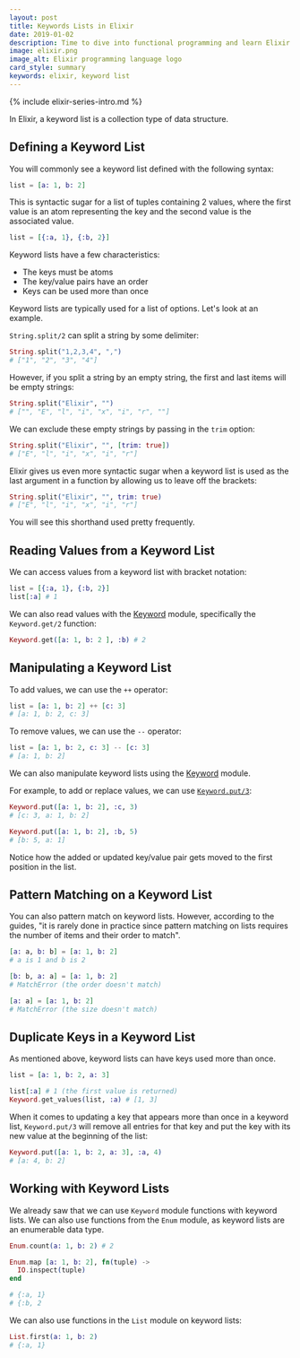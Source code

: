 ```yaml
---
layout: post
title: Keywords Lists in Elixir
date: 2019-01-02
description: Time to dive into functional programming and learn Elixir. This post covers keyword lists.
image: elixir.png
image_alt: Elixir programming language logo
card_style: summary
keywords: elixir, keyword list
---
```


{% include elixir-series-intro.md %}

In Elixir, a keyword list is a collection type of data structure.

## Defining a Keyword List

You will commonly see a keyword list defined with the following syntax:

```elixir
list = [a: 1, b: 2]
```

This is syntactic sugar for a list of tuples containing 2 values, where the first value is an atom representing the key and the second value is the associated value.

```elixir
list = [{:a, 1}, {:b, 2}]
```

Keyword lists have a few characteristics:

* The keys must be atoms
* The key/value pairs have an order
* Keys can be used more than once

Keyword lists are typically used for a list of options. Let's look at an example.

`String.split/2` can split a string by some delimiter:

```elixir
String.split("1,2,3,4", ",")
# ["1", "2", "3", "4"]
```

However, if you split a string by an empty string, the first and last items will be empty strings:

```elixir
String.split("Elixir", "")
# ["", "E", "l", "i", "x", "i", "r", ""]
```

We can exclude these empty strings by passing in the `trim` option:

```elixir
String.split("Elixir", "", [trim: true])
# ["E", "l", "i", "x", "i", "r"]
```

Elixir gives us even more syntactic sugar when a keyword list is used as the last argument in a function by allowing us to leave off the brackets:

```elixir
String.split("Elixir", "", trim: true)
# ["E", "l", "i", "x", "i", "r"]
```

You will see this shorthand used pretty frequently.

## Reading Values from a Keyword List

We can access values from a keyword list with bracket notation:

```elixir
list = [{:a, 1}, {:b, 2}]
list[:a] # 1
```

We can also read values with the [Keyword](https://hexdocs.pm/elixir/Keyword.html) module, specifically the `Keyword.get/2` function:

```elixir
Keyword.get([a: 1, b: 2 ], :b) # 2
```

## Manipulating a Keyword List

To add values, we can use the `++` operator:

```elixir
list = [a: 1, b: 2] ++ [c: 3]
# [a: 1, b: 2, c: 3]
```

To remove values, we can use the `--` operator:

```elixir
list = [a: 1, b: 2, c: 3] -- [c: 3]
# [a: 1, b: 2]
```

We can also manipulate keyword lists using the [Keyword](https://hexdocs.pm/elixir/Keyword.html) module.

For example, to add or replace values, we can use [`Keyword.put/3`](https://hexdocs.pm/elixir/Keyword.html#put/3):

```elixir
Keyword.put([a: 1, b: 2], :c, 3)
# [c: 3, a: 1, b: 2]

Keyword.put([a: 1, b: 2], :b, 5)
# [b: 5, a: 1]
```

Notice how the added or updated key/value pair gets moved to the first position in the list.

## Pattern Matching on a Keyword List

You can also pattern match on keyword lists. However, according to the guides, "it is rarely done in practice since pattern matching on lists requires the number of items and their order to match".

```elixir
[a: a, b: b] = [a: 1, b: 2]
# a is 1 and b is 2

[b: b, a: a] = [a: 1, b: 2]
# MatchError (the order doesn't match)

[a: a] = [a: 1, b: 2]
# MatchError (the size doesn't match)
```

## Duplicate Keys in a Keyword List

As mentioned above, keyword lists can have keys used more than once.

```elixir
list = [a: 1, b: 2, a: 3]

list[:a] # 1 (the first value is returned)
Keyword.get_values(list, :a) # [1, 3]
```

When it comes to updating a key that appears more than once in a keyword list, `Keyword.put/3` will remove all entries for that key and put the key with its new value at the beginning of the list:

```elixir
Keyword.put([a: 1, b: 2, a: 3], :a, 4)
# [a: 4, b: 2]
```

## Working with Keyword Lists

We already saw that we can use `Keyword` module functions with keyword lists. We can also use functions from the `Enum` module, as keyword lists are an enumerable data type.

```elixir
Enum.count(a: 1, b: 2) # 2

Enum.map [a: 1, b: 2], fn(tuple) ->
  IO.inspect(tuple)
end

# {:a, 1}
# {:b, 2
```

We can also use functions in the `List` module on keyword lists:

```elixir
List.first(a: 1, b: 2)
# {:a, 1}
```
